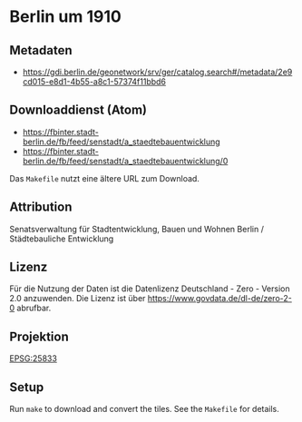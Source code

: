 Berlin um 1910
==============

## Metadaten

* https://gdi.berlin.de/geonetwork/srv/ger/catalog.search#/metadata/2e9cd015-e8d1-4b55-a8c1-57374f11bbd6

## Downloaddienst (Atom)

* https://fbinter.stadt-berlin.de/fb/feed/senstadt/a_staedtebauentwicklung
* https://fbinter.stadt-berlin.de/fb/feed/senstadt/a_staedtebauentwicklung/0

Das `Makefile` nutzt eine ältere URL zum Download.

## Attribution

Senatsverwaltung für Stadtentwicklung, Bauen und Wohnen Berlin / Städtebauliche Entwicklung

## Lizenz

Für die Nutzung der Daten ist die Datenlizenz Deutschland - Zero - Version 2.0 anzuwenden.
Die Lizenz ist über https://www.govdata.de/dl-de/zero-2-0 abrufbar.

## Projektion

[EPSG:25833](http://spatialreference.org/ref/epsg/25833/)

## Setup

Run `make` to download and convert the tiles. See the `Makefile` for details.
